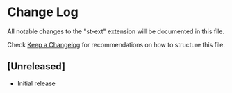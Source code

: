 # Change Log

All notable changes to the "st-ext" extension will be documented in this file.

Check [Keep a Changelog](http://keepachangelog.com/) for recommendations on how to structure this file.

## [Unreleased]

- Initial release